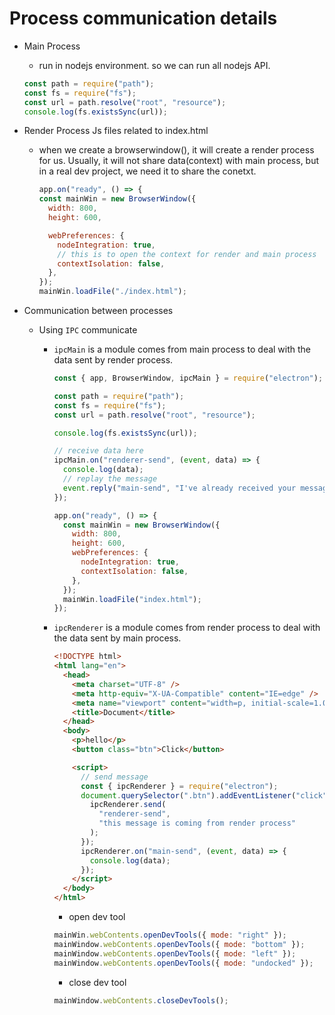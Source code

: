 # Process communication details

- Main Process

  - run in nodejs environment.
    so we can run all nodejs API.

  ```js
  const path = require("path");
  const fs = require("fs");
  const url = path.resolve("root", "resource");
  console.log(fs.existsSync(url));
  ```

- Render Process
  Js files related to index.html

  - when we create a browserwindow(), it will create a render process for us. Usually, it will not share data(context) with main process, but in a real dev project, we need it to share the conetxt.

    ```js
    app.on("ready", () => {
    const mainWin = new BrowserWindow({
      width: 800,
      height: 600,

      webPreferences: {
        nodeIntegration: true,
        // this is to open the context for render and main process
        contextIsolation: false,
      },
    });
    mainWin.loadFile("./index.html");
    ```

- Communication between processes

  - Using `IPC` communicate

    - `ipcMain` is a module comes from main process
      to deal with the data sent by render process.

      ```js
      const { app, BrowserWindow, ipcMain } = require("electron");

      const path = require("path");
      const fs = require("fs");
      const url = path.resolve("root", "resource");

      console.log(fs.existsSync(url));

      // receive data here
      ipcMain.on("renderer-send", (event, data) => {
        console.log(data);
        // replay the message
        event.reply("main-send", "I've already received your message!");
      });

      app.on("ready", () => {
        const mainWin = new BrowserWindow({
          width: 800,
          height: 600,
          webPreferences: {
            nodeIntegration: true,
            contextIsolation: false,
          },
        });
        mainWin.loadFile("index.html");
      });
      ```

    - `ipcRenderer` is a module comes from render process
      to deal with the data sent by main process.

      ```html
      <!DOCTYPE html>
      <html lang="en">
        <head>
          <meta charset="UTF-8" />
          <meta http-equiv="X-UA-Compatible" content="IE=edge" />
          <meta name="viewport" content="width=p, initial-scale=1.0" />
          <title>Document</title>
        </head>
        <body>
          <p>hello</p>
          <button class="btn">Click</button>

          <script>
            // send message
            const { ipcRenderer } = require("electron");
            document.querySelector(".btn").addEventListener("click", () => {
              ipcRenderer.send(
                "renderer-send",
                "this message is coming from render process"
              );
            });
            ipcRenderer.on("main-send", (event, data) => {
              console.log(data);
            });
          </script>
        </body>
      </html>
      ```

      - open dev tool

      ```js
      mainWin.webContents.openDevTools({ mode: "right" });
      mainWindow.webContents.openDevTools({ mode: "bottom" });
      mainWindow.webContents.openDevTools({ mode: "left" });
      mainWindow.webContents.openDevTools({ mode: "undocked" });
      ```

      - close dev tool

      ```js
      mainWindow.webContents.closeDevTools();
      ```
